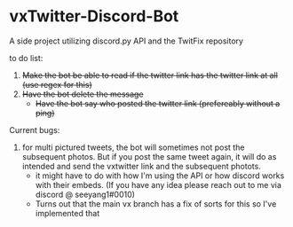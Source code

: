 # vxTwitter-Discord-Bot
A side project utilizing discord.py API and the TwitFix repository


 to do list: 
1) ~~Make the bot be able to read if the twitter link has the twitter link at all (use regex for this)~~
2) ~~Have the bot delete the message~~
     - ~~Have the bot say who posted the twitter link (prefereably without a ping)~~

Current bugs:
 1) for multi pictured tweets, the bot will sometimes not post the subsequent photos. But if you post the same tweet again, it will do as intended and send the vxtwitter link and the subsequent photots.
    - it might have to do with how I'm using the API or how discord works with their embeds. (If you have any idea please reach out to me via discord @ seeyang1#0010)
    - Turns out that the main vx branch has a fix of sorts for this so I've implemented that
